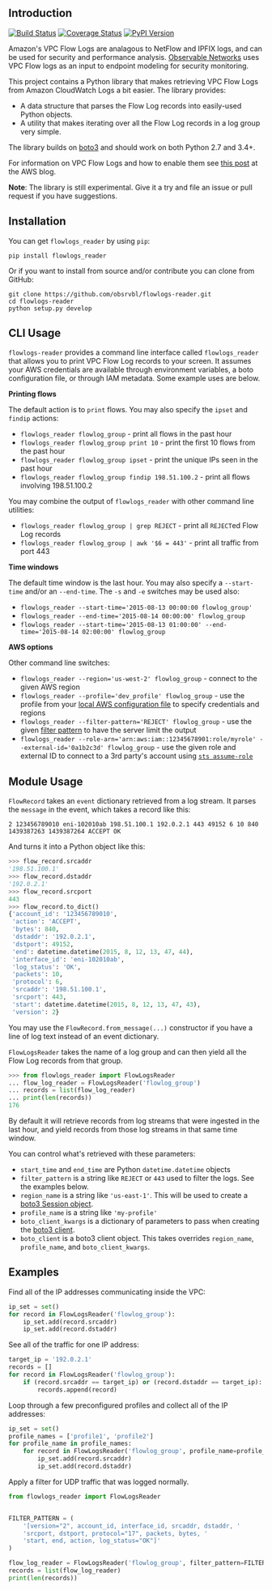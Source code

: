 ## Introduction

[![Build Status](https://travis-ci.org/obsrvbl/flowlogs-reader.svg?branch=master)](https://travis-ci.org/obsrvbl/flowlogs-reader)
[![Coverage Status](https://coveralls.io/repos/obsrvbl/flowlogs-reader/badge.svg?branch=master&service=github)](https://coveralls.io/github/obsrvbl/flowlogs-reader?branch=master)
[![PyPI Version](https://img.shields.io/pypi/v/flowlogs_reader.svg)](https://pypi.python.org/pypi/flowlogs_reader)

Amazon's VPC Flow Logs are analagous to NetFlow and IPFIX logs, and can be used for security and performance analysis. [Observable Networks](https://observable.net) uses VPC Flow logs as an input to endpoint modeling for security monitoring.

This project contains a Python library that makes retrieving VPC Flow Logs from Amazon CloudWatch Logs a bit easier. The library provides:

* A data structure that parses the Flow Log records into easily-used Python objects.
* A utility that makes iterating over all the Flow Log records in a log group very simple.

The library builds on [boto3](https://github.com/boto/boto3) and should work on both Python 2.7 and 3.4+.

For information on VPC Flow Logs and how to enable them see [this post](https://aws.amazon.com/blogs/aws/vpc-flow-logs-log-and-view-network-traffic-flows/) at the AWS blog.

__Note__: The library is still experimental. Give it a try and file an issue or pull request if you have suggestions.

## Installation

You can get `flowlogs_reader` by using `pip`:

```
pip install flowlogs_reader
```

Or if you want to install from source and/or contribute you can clone from GitHub:

```
git clone https://github.com/obsrvbl/flowlogs-reader.git
cd flowlogs-reader
python setup.py develop
```

## CLI Usage

`flowlogs-reader` provides a command line interface called `flowlogs_reader` that allows you to print VPC Flow Log records to your screen. It assumes your AWS credentials are available through environment variables, a boto configuration file, or through IAM metadata. Some example uses are below.

__Printing flows__

The default action is to `print` flows. You may also specify the `ipset` and `findip` actions:

* `flowlogs_reader flowlog_group` - print all flows in the past hour
* `flowlogs_reader flowlog_group print 10` - print the first 10 flows from the past hour
* `flowlogs_reader flowlog_group ipset` - print the unique IPs seen in the past hour
* `flowlogs_reader flowlog_group findip 198.51.100.2` - print all flows involving 198.51.100.2

You may combine the output of `flowlogs_reader` with other command line utilities:

* `flowlogs_reader flowlog_group | grep REJECT` - print all `REJECT`ed Flow Log records
* `flowlogs_reader flowlog_group | awk '$6 = 443'` - print all traffic from port 443

__Time windows__

The default time window is the last hour. You may also specify a `--start-time` and/or an `--end-time`. The `-s` and `-e` switches may be used also:

* `flowlogs_reader --start-time='2015-08-13 00:00:00 flowlog_group'`
* `flowlogs_reader --end-time='2015-08-14 00:00:00' flowlog_group`
* `flowlogs_reader --start-time='2015-08-13 01:00:00' --end-time='2015-08-14 02:00:00' flowlog_group`

__AWS options__

Other command line switches:

* `flowlogs_reader --region='us-west-2' flowlog_group` - connect to the given AWS region
* `flowlogs_reader --profile='dev_profile' flowlog_group` - use the profile from your [local AWS configuration file](http://docs.aws.amazon.com/cli/latest/topic/config-vars.html) to specify credentials and regions
* `flowlogs_reader --filter-pattern='REJECT' flowlog_group` - use the given [filter pattern](http://docs.aws.amazon.com/AmazonCloudWatch/latest/DeveloperGuide/FilterAndPatternSyntax.html) to have the server limit the output
* `flowlogs_reader --role-arn='arn:aws:iam::12345678901:role/myrole' --external-id='0a1b2c3d' flowlog_group` - use the given role and external ID to connect to a 3rd party's account using [`sts assume-role`](http://docs.aws.amazon.com/cli/latest/reference/sts/assume-role.html)

## Module Usage

`FlowRecord` takes an `event` dictionary retrieved from a log stream. It parses the `message` in the event, which takes a record like this:

```
2 123456789010 eni-102010ab 198.51.100.1 192.0.2.1 443 49152 6 10 840 1439387263 1439387264 ACCEPT OK
```

And turns it into a Python object like this:

```python
>>> flow_record.srcaddr
'198.51.100.1'
>>> flow_record.dstaddr
'192.0.2.1'
>>> flow_record.srcport
443
>>> flow_record.to_dict()
{'account_id': '123456789010',
 'action': 'ACCEPT',
 'bytes': 840,
 'dstaddr': '192.0.2.1',
 'dstport': 49152,
 'end': datetime.datetime(2015, 8, 12, 13, 47, 44),
 'interface_id': 'eni-102010ab',
 'log_status': 'OK',
 'packets': 10,
 'protocol': 6,
 'srcaddr': '198.51.100.1',
 'srcport': 443,
 'start': datetime.datetime(2015, 8, 12, 13, 47, 43),
 'version': 2}
```

You may use the `FlowRecord.from_message(...)` constructor if you have a line of log text instead of an event dictionary.

`FlowLogsReader` takes the name of a log group and can then yield all the Flow Log records from that group.

```python
>>> from flowlogs_reader import FlowLogsReader
... flow_log_reader = FlowLogsReader('flowlog_group')
... records = list(flow_log_reader)
... print(len(records))
176
```

By default it will retrieve records from log streams that were ingested in the last hour, and yield records from those log streams in that same time window.

You can control what's retrieved with these parameters:
* `start_time` and `end_time` are Python `datetime.datetime` objects
* `filter_pattern` is a string like `REJECT` or `443` used to filter the logs. See the examples below.
* `region_name` is a string like `'us-east-1'`. This will be used to create a [boto3 Session object](http://boto3.readthedocs.io/en/latest/reference/core/session.html#boto3.session.Session).
* `profile_name` is a string like `'my-profile'`
* `boto_client_kwargs` is a dictionary of parameters to pass when creating the [boto3 client](http://boto3.readthedocs.io/en/latest/reference/core/session.html#boto3.session.Session.client).
* `boto_client` is a boto3 client object. This takes overrides `region_name`, `profile_name`, and `boto_client_kwargs`.

## Examples

Find all of the IP addresses communicating inside the VPC:

```python
ip_set = set()
for record in FlowLogsReader('flowlog_group'):
    ip_set.add(record.srcaddr)
    ip_set.add(record.dstaddr)
```

See all of the traffic for one IP address:

```python
target_ip = '192.0.2.1'
records = []
for record in FlowLogsReader('flowlog_group'):
    if (record.srcaddr == target_ip) or (record.dstaddr == target_ip):
        records.append(record)
```

Loop through a few preconfigured profiles and collect all of the IP addresses:

```python
ip_set = set()
profile_names = ['profile1', 'profile2']
for profile_name in profile_names:
    for record in FlowLogsReader('flowlog_group', profile_name=profile_name):
        ip_set.add(record.srcaddr)
        ip_set.add(record.dstaddr)
```

Apply a filter for UDP traffic that was logged normally.

```python
from flowlogs_reader import FlowLogsReader


FILTER_PATTERN = (
    '[version="2", account_id, interface_id, srcaddr, dstaddr, '
    'srcport, dstport, protocol="17", packets, bytes, '
    'start, end, action, log_status="OK"]'
)

flow_log_reader = FlowLogsReader('flowlog_group', filter_pattern=FILTER_PATTERN)
records = list(flow_log_reader)
print(len(records))
```
